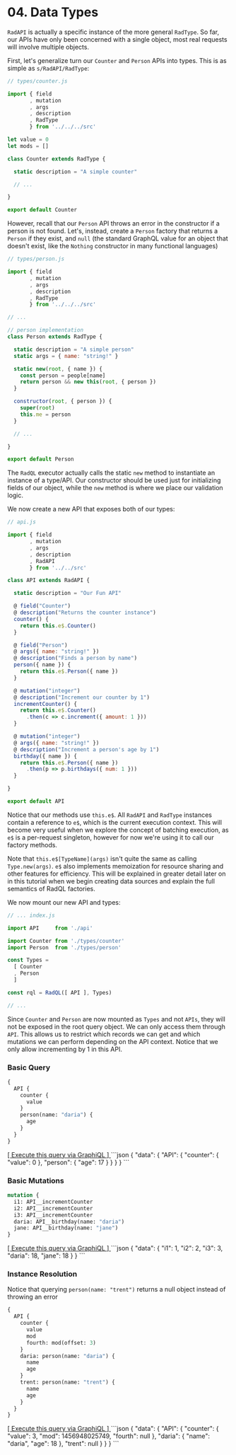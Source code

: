 # 04. Data Types

`RadAPI` is actually a specific instance of the more general `RadType`.
So far, our APIs have only been concerned with a single object, most real requests will involve multiple objects.

First, let's generalize turn our `Counter` and `Person` APIs into types.
This is as simple as `s/RadAPI/RadType`:

```js
// types/counter.js

import { field
       , mutation
       , args
       , description
       , RadType
       } from '../../../src'

let value = 0
let mods = []

class Counter extends RadType {

  static description = "A simple counter"

  // ...

}

export default Counter
```

However, recall that our `Person` API throws an error in the constructor if a person is not found.
Let's, instead, create a `Person` factory that returns a `Person` if they exist, and `null`
(the standard GraphQL value for an object that doesn't exist, like the `Nothing` constructor in many functional languages)

```js
// types/person.js

import { field
       , mutation
       , args
       , description
       , RadType
       } from '../../../src'

// ...

// person implementation
class Person extends RadType {

  static description = "A simple person"
  static args = { name: "string!" }

  static new(root, { name }) {
    const person = people[name]
    return person && new this(root, { person })
  }

  constructor(root, { person }) {
    super(root)
    this.me = person
  }

  // ...

}

export default Person
```

The `RadQL` executor actually calls the static `new` method to instantiate an instance of a type/API.
Our constructor should be used just for initializing fields of our object, while the `new` method is where we place our validation logic.

We now create a new API that exposes both of our types:

```js
// api.js

import { field
       , mutation
       , args
       , description
       , RadAPI
       } from '../../src'

class API extends RadAPI {

  static description = "Our Fun API"

  @ field("Counter")
  @ description("Returns the counter instance")
  counter() {
    return this.e$.Counter()
  }

  @ field("Person")
  @ args({ name: "string!" })
  @ description("Finds a person by name")
  person({ name }) {
    return this.e$.Person({ name })
  }

  @ mutation("integer")
  @ description("Increment our counter by 1")
  incrementCounter() {
    return this.e$.Counter()
      .then(c => c.increment({ amount: 1 }))
  }

  @ mutation("integer")
  @ args({ name: "string!" })
  @ description("Increment a person's age by 1")
  birthday({ name }) {
    return this.e$.Person({ name })
      .then(p => p.birthdays({ num: 1 }))
  }

}

export default API
```

Notice that our methods use `this.e$`.
All `RadAPI` and `RadType` instances contain a reference to `e$`, which is the current execution context.
This will become very useful when we explore the concept of batching execution, as `e$` is a per-request singleton,
however for now we're using it to call our factory methods.

Note that `this.e$[TypeName](args)` isn't quite the same as calling `Type.new(args)`.
`e$` also implements memoization for resource sharing and other features for efficiency.
This will be explained in greater detail later on in this tutorial when we begin creating data sources
and explain the full semantics of RadQL factories.

We now mount our new API and types:

```js
// ... index.js

import API     from './api'

import Counter from './types/counter'
import Person  from './types/person'

const Types =
  [ Counter
  , Person
  ]

const rql = RadQL([ API ], Types)

// ...
```

Since `Counter` and `Person` are now mounted as `Types` and not `APIs`, they will not be exposed in the root query object. We can only access them through `API`.
This allows us to restrict which records we can get and which mutations we can perform depending on the API context.
Notice that we only allow incrementing by 1 in this API.

### Basic Query

```graphql
{
  API {
    counter {
      value
    }
    person(name: "daria") {
      age
    }
  }
}
```
<a href="http://localhost:3000/graphql?query={%0A%20%20API%20{%0A%20%20%20%20counter%20{%0A%20%20%20%20%20%20value%0A%20%20%20%20}%0A%20%20%20%20person%28name%3A%20%22daria%22%29%20{%0A%20%20%20%20%20%20age%0A%20%20%20%20}%0A%20%20}%0A}" target="_blank">
  [ Execute this query via GraphiQL ]
</a>
```json
{
  "data": {
    "API": {
      "counter": {
        "value": 0
      },
      "person": {
        "age": 17
      }
    }
  }
}
```

### Basic Mutations

```graphql
mutation {
  i1: API__incrementCounter
  i2: API__incrementCounter
  i3: API__incrementCounter
  daria: API__birthday(name: "daria")
  jane: API__birthday(name: "jane")
}
```
<a href="http://localhost:3000/graphql?query=mutation%20{%0A%20%20i1%3A%20API__incrementCounter%0A%20%20i2%3A%20API__incrementCounter%0A%20%20i3%3A%20API__incrementCounter%0A%20%20daria%3A%20API__birthday%28name%3A%20%22daria%22%29%0A%20%20jane%3A%20API__birthday%28name%3A%20%22jane%22%29%0A}" target="_blank">
  [ Execute this query via GraphiQL ]
</a>
```json
{
  "data": {
    "i1": 1,
    "i2": 2,
    "i3": 3,
    "daria": 18,
    "jane": 18
  }
}
```

### Instance Resolution

Notice that querying `person(name: "trent")` returns a null object instead of throwing an error

```graphql
{
  API {
    counter {
      value
      mod
      fourth: mod(offset: 3)
    }
    daria: person(name: "daria") {
      name
      age
    }
    trent: person(name: "trent") {
      name
      age
    }
  }
}
```
<a href="http://localhost:3000/graphql?query={%0A%20%20API%20{%0A%20%20%20%20counter%20{%0A%20%20%20%20%20%20value%0A%20%20%20%20%20%20mod%0A%20%20%20%20%20%20fourth%3A%20mod%28offset%3A%203%29%0A%20%20%20%20}%0A%20%20%20%20daria%3A%20person%28name%3A%20%22daria%22%29%20{%0A%20%20%20%20%20%20name%0A%20%20%20%20%20%20age%0A%20%20%20%20}%0A%20%20%20%20trent%3A%20person%28name%3A%20%22trent%22%29%20{%0A%20%20%20%20%20%20name%0A%20%20%20%20%20%20age%0A%20%20%20%20}%0A%20%20}%0A}" target="_blank">
  [ Execute this query via GraphiQL ]
</a>
```json
{
  "data": {
    "API": {
      "counter": {
        "value": 3,
        "mod": 1456948025749,
        "fourth": null
      },
      "daria": {
        "name": "daria",
        "age": 18
      },
      "trent": null
    }
  }
}
```
